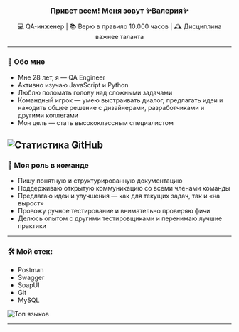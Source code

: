 <h3 align="center">
  Привет всем! Меня зовут ✨Валерия✨  
</h3>

<p align="center">
  💻 QA-инженер | 📚 Верю в правило 10.000 часов | 🕰️ Дисциплина важнее таланта
</p>

---

### 👧 Обо мне

-  Мне 28 лет, я — QA Engineer
-  Активно изучаю JavaScript и Python
-  Люблю поломать голову над сложными задачами
-  Командный игрок — умею выстраивать диалог, предлагать идеи и находить общее решение с дизайнерами, разработчиками и другими коллегами 
-  Моя цель — стать высококлассным специалистом

  ![Статистика GitHub](https://github-readme-stats.vercel.app/api?username=LovelessReal&show_icons=true&theme=radical&cache_seconds=600)
---

### 🧩  Моя роль в команде

- Пишу понятную и структурированную документацию
- Поддерживаю открытую коммуникацию со всеми членами команды  
- Предлагаю идеи и улучшения — как для текущих задач, так и «на вырост»  
- Провожу ручное тестирование и внимательно проверяю фичи  
- Делюсь опытом с другими тестировщиками и перенимаю лучшие практики
---

### 🛠️ Мой стек:

- Postman
- Swagger
- SoapUI
- Git
- MySQL


![Топ языков](https://github-readme-stats.vercel.app/api/top-langs/?username=LovelessReal&layout=compact&theme=radical&cache_seconds=1800) 

---




